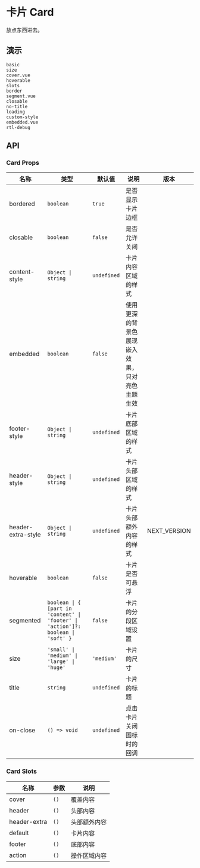 # 卡片 Card

放点东西进去。

## 演示

```demo
basic
size
cover.vue
hoverable
slots
border
segment.vue
closable
no-title
loading
custom-style
embedded.vue
rtl-debug
```

## API

### Card Props

| 名称 | 类型 | 默认值 | 说明 | 版本 |
| --- | --- | --- | --- | --- |
| bordered | `boolean` | `true` | 是否显示卡片边框 |  |
| closable | `boolean` | `false` | 是否允许关闭 |  |
| content-style | `Object \| string` | `undefined` | 卡片内容区域的样式 |  |
| embedded | `boolean` | `false` | 使用更深的背景色展现嵌入效果，只对亮色主题生效 |  |
| footer-style | `Object \| string` | `undefined` | 卡片底部区域的样式 |  |
| header-style | `Object \| string` | `undefined` | 卡片头部区域的样式 |  |
| header-extra-style | `Object \| string` | `undefined` | 卡片头部额外内容的样式 | NEXT_VERSION |
| hoverable | `boolean` | `false` | 卡片是否可悬浮 |  |
| segmented | `boolean \| { [part in 'content' \| 'footer' \| 'action']?: boolean \| 'soft' }` | `false` | 卡片的分段区域设置 |  |
| size | `'small' \| 'medium' \| 'large' \| 'huge'` | `'medium'` | 卡片的尺寸 |  |
| title | `string` | `undefined` | 卡片的标题 |  |
| on-close | `() => void` | `undefined` | 点击卡片关闭图标时的回调 |  |

### Card Slots

| 名称         | 参数 | 说明         |
| ------------ | ---- | ------------ |
| cover        | `()` | 覆盖内容     |
| header       | `()` | 头部内容     |
| header-extra | `()` | 头部额外内容 |
| default      | `()` | 卡片内容     |
| footer       | `()` | 底部内容     |
| action       | `()` | 操作区域内容 |
